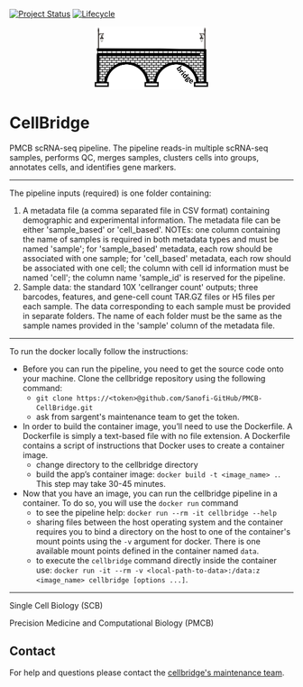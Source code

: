 [![Project Status](http://www.repostatus.org/badges/latest/active.svg)](http://www.repostatus.org/#active)
[![Lifecycle](https://img.shields.io/badge/lifecycle-stable-brightgreen.svg)](https://www.tidyverse.org/lifecycle/#stable)

<p align="center" width="100%">
<img width="40%" src="./cellbridge_logo.png"> 
</p>

# CellBridge

PMCB scRNA-seq pipeline. The pipeline reads-in multiple scRNA-seq samples, performs QC, merges samples, clusters cells into groups, annotates cells, and identifies gene markers.

---

The pipeline inputs (required) is one folder containing:

1) A metadata file (a comma separated file in CSV format) containing demographic and experimental information. The metadata file can be either 'sample_based' or 'cell_based'. NOTEs: one column containing the name of samples is required in both metadata types and must be named 'sample'; for 'sample_based' metadata, each row should be associated with one sample; for 'cell_based' metadata, each row should be associated with one cell; the column with cell id information must be named 'cell'; the column name 'sample_id' is reserved for the pipeline.
2) Sample data: the standard 10X 'cellranger count' outputs; three barcodes, features, and gene-cell count TAR.GZ files or H5 files per each sample. The data corresponding to each sample must be provided in separate folders. The name of each folder must be the same as the sample names provided in the 'sample' column of the metadata file.

---

To run the docker locally follow the instructions:
* Before you can run the pipeline, you need to get the source code onto your machine. Clone the cellbridge repository using the following command: 
  + `git clone https://<token>@github.com/Sanofi-GitHub/PMCB-CellBridge.git`
  + ask from sargent's maintenance team to get the token.
* In order to build the container image, you’ll need to use the Dockerfile. A Dockerfile is simply a text-based file with no file extension. A Dockerfile contains a script of instructions that Docker uses to create a container image.
  + change directory to the cellbridge directory
  + build the app’s container image: `docker build -t <image_name> .`. This step may take 30-45 minutes.
* Now that you have an image, you can run the cellbridge pipeline in a container. To do so, you will use the `docker run` command
  + to see the pipeline help: `docker run --rm -it cellbridge --help`
  + sharing files between the host operating system and the container requires you to bind a directory on the host to one of the container's mount points using the `-v` argument for docker. There is one available mount points defined in the container named `data`.
  + to execute the `cellbridge` command directly inside the container use: `docker run -it --rm -v <local-path-to-data>:/data:z <image_name> cellbridge [options ...]`.

---

Single Cell Biology (SCB)

Precision Medicine and Computational Biology (PMCB) 

## Contact

For help and questions please contact the [cellbridge's maintenance team](mailto:nima.nouri@sanofi.com).
